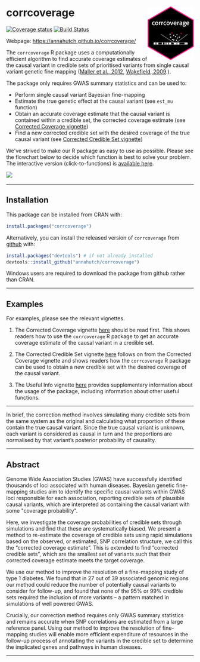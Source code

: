 
<!-- README.md is generated from README.Rmd. Please edit that file -->

# corrcoverage <img src="man/figures/logo.png" align="right" />

[![Coverage
status](https://codecov.io/gh/annahutch/corrcoverage/branch/master/graph/badge.svg)](https://codecov.io/github/annahutch/corrcoverage?branch=master)
[![Build
Status](https://travis-ci.org/annahutch/corrcoverage.svg?branch=master)](https://travis-ci.org/annahutch/corrcoverage)

Webpage: <https://annahutch.github.io/corrcoverage/>

The `corrcoverage` R package uses a computationally efficient algorithm
to find accurate coverage estimates of the causal variant in credible
sets of prioritised variants from single causal variant genetic fine mapping ([Maller et
al., 2012](https://www.ncbi.nlm.nih.gov/pubmed/23104008),
[Wakefield, 2009](https://onlinelibrary.wiley.com/doi/abs/10.1002/gepi.20359).).

The package only requires GWAS summary statistics and can be used to:

  - Perform single causal variant Bayesian fine-mapping
  - Estimate the true genetic effect at the causal variant (see `est_mu`
    function)
  - Obtain an accurate coverage estimate that the causal variant 
    is contained within a credible set, the corrected coverage estimate
    (see [Corrected Coverage vignette](https://annahutch.github.io/corrcoverage/articles/corrected-coverage.html))
  - Find a new corrected credible set with the desired coverage of the
    true causal variant (see [Corrected Credible Set vignette](https://annahutch.github.io/corrcoverage/articles/New-Credible-Set.html))

We've strived to make our R package as easy to use as possible. 
Please see the flowchart below to decide which function is best to solve
your problem. The interactive version (click-to-functions) is [available
here](https://annahutch.github.io/PhD/package_flowchart.html).

![](https://annahutch.github.io/PhD/package_flowchart.svg)

-----

## Installation

This package can be installed from CRAN with:

```r
install.packages("corrcoverage")
```

Alternatively, you can install the released version of `corrcoverage` from
[github](https://github.com/) with:

``` r
install.packages("devtools") # if not already installed
devtools::install_github("annahutch/corrcoverage")
```

Windows users are required to download the package from github rather than CRAN.

-----

## Examples

For examples, please see the relevant vignettes.

1. The Corrected Coverage vignette
[here](https://annahutch.github.io/corrcoverage/articles/corrected-coverage.html)
should be read first. This shows readers how to use the `corrcoverage` R
package to get an accurate coverage estimate of the causal variant in a
credible set.

2. The Corrected Credible Set vignette
[here](https://annahutch.github.io/corrcoverage/articles/New-Credible-Set.html)
follows on from the Corrected Coverage vignette and shows readers how
the `corrcoverage` R package can be used to obtain a new credible set with
the desired coverage of the causal variant.

3. The Useful Info vignette
[here](https://annahutch.github.io/corrcoverage/articles/Useful-Info.html)
provides supplementary information about the usage of the package,
including information about other useful functions.

-----

In brief, the correction method involves simulating many credible sets
from the same system as the original and calculating what proportion of
these contain the true causal variant. Since the true causal variant is 
unknown, each variant is considered as causal in turn and the proportions 
are normalised by that variant’s posterior probability of causality.

-----

## Abstract

Genome Wide Association Studies (GWAS) have successfully identified thousands of loci associated with human diseases. Bayesian genetic fine-mapping studies aim to identify the specific causal variants within GWAS loci responsible for each association, reporting credible sets of plausible causal variants, which are interpreted as containing the causal variant with some "coverage probability".

Here, we investigate the coverage probabilities of credible sets through simulations and find that these are systematically biased. We present a method to re-estimate the coverage of credible sets using rapid simulations based on the observed, or estimated, SNP correlation structure, we call this the “corrected coverage estimate”. This is extended to find “corrected credible sets”, which are the smallest set of variants such that their corrected coverage estimate meets the target coverage. 

We use our method to improve the resolution of a fine-mapping study of type 1 diabetes. We found that in 27 out of 39 associated genomic regions our method could reduce the number of potentially causal variants to consider for follow-up, and found that none of the 95% or 99% credible sets required the inclusion of more variants – a pattern matched in simulations of well powered GWAS.

Crucially, our correction method requires only GWAS summary statistics and remains accurate when SNP correlations are estimated from a large reference panel. Using our method to improve the resolution of fine-mapping studies will enable more efficient expenditure of resources in the follow-up process of annotating the variants in the credible set to determine the implicated genes and pathways in human diseases. 

-----

